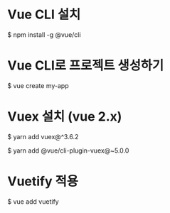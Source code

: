 # Vue CLI 설치

$ npm install -g @vue/cli


# Vue CLI로 프로젝트 생성하기

$ vue create my-app


# Vuex 설치 (vue 2.x)

$ yarn add vuex@^3.6.2

$ yarn add @vue/cli-plugin-vuex@~5.0.0


# Vuetify 적용

$ vue add vuetify
